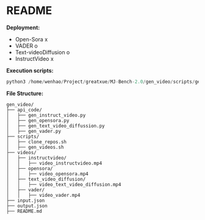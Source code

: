 # README

**Deployment:**

* Open-Sora x
* VADER o
* Text-videoDiffusion o
* InstructVideo x

**Execution scripts:**

```python
python3 /home/wenhao/Project/greatxue/MJ-Bench-2.0/gen_video/scripts/gen_videos.py --input_file_path /home/wenhao/Project/greatxue/MJ-Bench-2.0/gen_video/input.json --output_file_path /home/wenhao/Project/greatxue/MJ-Bench-2.0/gen_video/output.json --model_list text_video_diffusion
```

**File Structure:**

```plaintext
gen_video/
├── api_code/
│   ├── gen_instruct_video.py
│   ├── gen_opensora.py
│   ├── gen_text_video_diffussion.py
│   ├── gen_vader.py
├── scripts/
│   ├── clone_repos.sh
│   ├── gen_videos.sh
├── videos/
│   ├── instructvideo/
│   │   ├── video_instructvideo.mp4
│   ├── opensora/
│   │   ├── video_opensora.mp4
│   ├── text_video_diffusion/
│   │   ├── video_text_video_diffusion.mp4
│   ├── vader/
│   │   ├── video_vader.mp4
├── input.json
├── output.json
├── README.md
```
